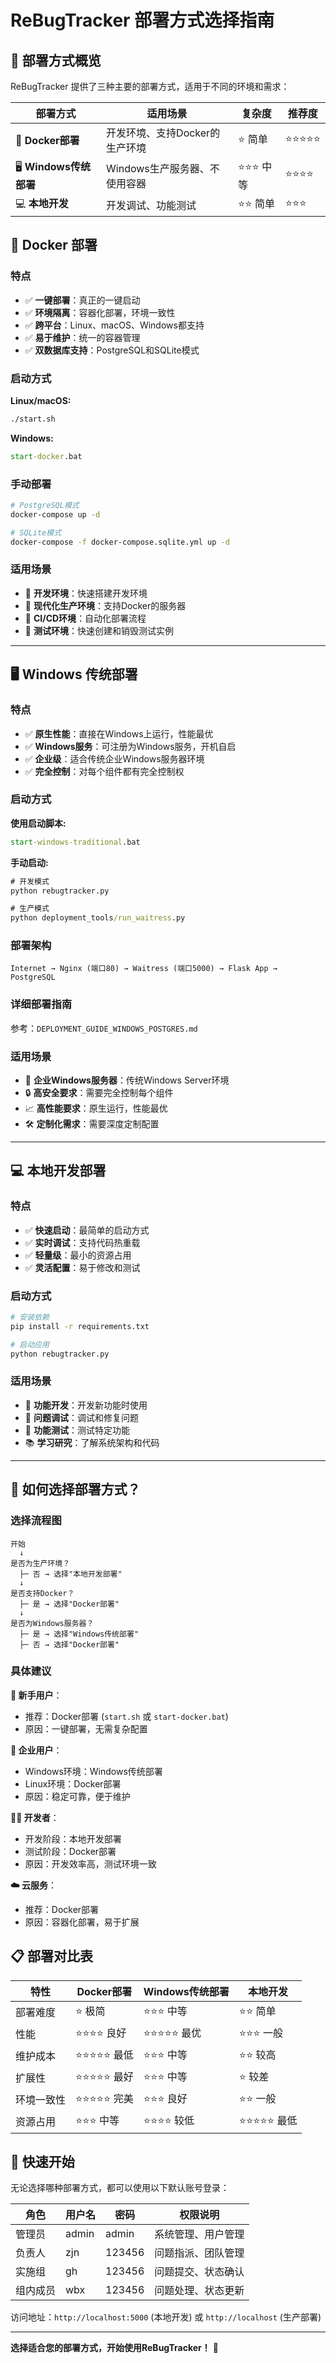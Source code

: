 # ReBugTracker 部署方式选择指南

## 🎯 部署方式概览

ReBugTracker 提供了三种主要的部署方式，适用于不同的环境和需求：

| 部署方式 | 适用场景 | 复杂度 | 推荐度 |
|----------|----------|--------|--------|
| 🐳 **Docker部署** | 开发环境、支持Docker的生产环境 | ⭐ 简单 | ⭐⭐⭐⭐⭐ |
| 🖥️ **Windows传统部署** | Windows生产服务器、不使用容器 | ⭐⭐⭐ 中等 | ⭐⭐⭐⭐ |
| 💻 **本地开发** | 开发调试、功能测试 | ⭐⭐ 简单 | ⭐⭐⭐ |

## 🐳 Docker 部署

### 特点
- ✅ **一键部署**：真正的一键启动
- ✅ **环境隔离**：容器化部署，环境一致性
- ✅ **跨平台**：Linux、macOS、Windows都支持
- ✅ **易于维护**：统一的容器管理
- ✅ **双数据库支持**：PostgreSQL和SQLite模式

### 启动方式

**Linux/macOS:**
```bash
./start.sh
```

**Windows:**
```cmd
start-docker.bat
```

### 手动部署
```bash
# PostgreSQL模式
docker-compose up -d

# SQLite模式
docker-compose -f docker-compose.sqlite.yml up -d
```

### 适用场景
- 🔧 **开发环境**：快速搭建开发环境
- 🏢 **现代化生产环境**：支持Docker的服务器
- 🔄 **CI/CD环境**：自动化部署流程
- 🧪 **测试环境**：快速创建和销毁测试实例

---

## 🖥️ Windows 传统部署

### 特点
- ✅ **原生性能**：直接在Windows上运行，性能最优
- ✅ **Windows服务**：可注册为Windows服务，开机自启
- ✅ **企业级**：适合传统企业Windows服务器环境
- ✅ **完全控制**：对每个组件都有完全控制权

### 启动方式

**使用启动脚本:**
```cmd
start-windows-traditional.bat
```

**手动启动:**
```cmd
# 开发模式
python rebugtracker.py

# 生产模式
python deployment_tools/run_waitress.py
```

### 部署架构
```
Internet → Nginx (端口80) → Waitress (端口5000) → Flask App → PostgreSQL
```

### 详细部署指南
参考：`DEPLOYMENT_GUIDE_WINDOWS_POSTGRES.md`

### 适用场景
- 🏢 **企业Windows服务器**：传统Windows Server环境
- 🔒 **高安全要求**：需要完全控制每个组件
- 📈 **高性能要求**：原生运行，性能最优
- 🛠️ **定制化需求**：需要深度定制配置

---

## 💻 本地开发部署

### 特点
- ✅ **快速启动**：最简单的启动方式
- ✅ **实时调试**：支持代码热重载
- ✅ **轻量级**：最小的资源占用
- ✅ **灵活配置**：易于修改和测试

### 启动方式
```bash
# 安装依赖
pip install -r requirements.txt

# 启动应用
python rebugtracker.py
```

### 适用场景
- 🔧 **功能开发**：开发新功能时使用
- 🐛 **问题调试**：调试和修复问题
- 🧪 **功能测试**：测试特定功能
- 📚 **学习研究**：了解系统架构和代码

---

## 🤔 如何选择部署方式？

### 选择流程图

```
开始
  ↓
是否为生产环境？
  ├─ 否 → 选择"本地开发部署"
  ↓
是否支持Docker？
  ├─ 是 → 选择"Docker部署"
  ↓
是否为Windows服务器？
  ├─ 是 → 选择"Windows传统部署"
  ├─ 否 → 选择"Docker部署"
```

### 具体建议

**🔰 新手用户**：
- 推荐：Docker部署 (`start.sh` 或 `start-docker.bat`)
- 原因：一键部署，无需复杂配置

**🏢 企业用户**：
- Windows环境：Windows传统部署
- Linux环境：Docker部署
- 原因：稳定可靠，便于维护

**👨‍💻 开发者**：
- 开发阶段：本地开发部署
- 测试阶段：Docker部署
- 原因：开发效率高，测试环境一致

**☁️ 云服务**：
- 推荐：Docker部署
- 原因：容器化部署，易于扩展

## 📋 部署对比表

| 特性 | Docker部署 | Windows传统部署 | 本地开发 |
|------|------------|-----------------|----------|
| 部署难度 | ⭐ 极简 | ⭐⭐⭐ 中等 | ⭐⭐ 简单 |
| 性能 | ⭐⭐⭐⭐ 良好 | ⭐⭐⭐⭐⭐ 最优 | ⭐⭐⭐ 一般 |
| 维护成本 | ⭐⭐⭐⭐⭐ 最低 | ⭐⭐⭐ 中等 | ⭐⭐ 较高 |
| 扩展性 | ⭐⭐⭐⭐⭐ 最好 | ⭐⭐⭐ 中等 | ⭐ 较差 |
| 环境一致性 | ⭐⭐⭐⭐⭐ 完美 | ⭐⭐⭐ 良好 | ⭐⭐ 一般 |
| 资源占用 | ⭐⭐⭐ 中等 | ⭐⭐⭐⭐ 较低 | ⭐⭐⭐⭐⭐ 最低 |

## 🚀 快速开始

无论选择哪种部署方式，都可以使用以下默认账号登录：

| 角色 | 用户名 | 密码 | 权限说明 |
|------|--------|------|----------|
| 管理员 | admin | admin | 系统管理、用户管理 |
| 负责人 | zjn | 123456 | 问题指派、团队管理 |
| 实施组 | gh | 123456 | 问题提交、状态确认 |
| 组内成员 | wbx | 123456 | 问题处理、状态更新 |

访问地址：`http://localhost:5000` (本地开发) 或 `http://localhost` (生产部署)

---

**选择适合您的部署方式，开始使用ReBugTracker！** 🎉
